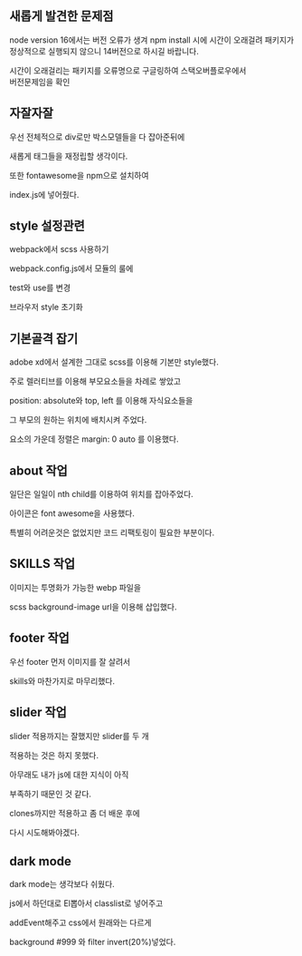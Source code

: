## 새롭게 발견한 문제점

node version 16에서는 버전 오류가 생겨 npm install 시에 시간이 오래걸려 패키지가<br>
정상적으로 실행되지 않으니 14버전으로 하시길 바랍니다.

시간이 오래걸리는 패키지를 오류명으로 구글링하여 스택오버플로우에서<br>
버전문제임을 확인

## 자잘자잘

우선 전체적으로 div로만 박스모델들을 다 잡아준뒤에<br>

새롭게 태그들을 재정립할 생각이다.<br>

또한 fontawesome을 npm으로 설치하여<br>

index.js에 넣어줬다.<br>

## style 설정관련

webpack에서 scss 사용하기<br>

webpack.config.js에서 모듈의 룰에 <br>

test와 use를 변경<br>

브라우저 style 초기화<br>

## 기본골격 잡기

adobe xd에서 설계한 그대로 scss를 이용해 기본만 style했다.<br>

주로 렐러티브를 이용해 부모요소들을 차례로 쌓았고<br>

position: absolute와 top, left 를 이용해 자식요소들을<br>

그 부모의 원하는 위치에 배치시켜 주었다.<br>

요소의 가운데 정렬은 margin: 0 auto 를 이용했다.<br>

## about 작업

일단은 일일이 nth child를 이용하여 위치를 잡아주었다.<br>

아이콘은 font awesome을 사용했다. <br>

특별히 어려운것은 없었지만 코드 리팩토링이 필요한 부분이다.<br>

## SKILLS 작업

이미지는 투명화가 가능한 webp 파일을 <br>

scss background-image url을 이용해 삽입했다. <br>

## footer 작업

우선 footer 먼저 이미지를 잘 살려서<br>

skills와 마찬가지로 마무리했다.<br>

## slider 작업

slider 적용까지는 잘했지만 slider를 두 개<br>

적용하는 것은 하지 못했다.<br>

아무래도 내가 js에 대한 지식이 아직 <br>

부족하기 때문인 것 같다. <br>

clones까지만 적용하고 좀 더 배운 후에 <br>

다시 시도해봐야겠다.<br>

## dark mode

dark mode는 생각보다 쉬웠다.<br>

js에서 하던대로 El뽑아서 classlist로 넣어주고 <br>

addEvent해주고 css에서 원래와는 다르게<br>

background #999 와 filter invert(20%)넣었다.<br>
